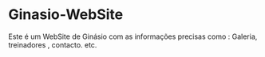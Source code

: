 # Ginasio-WebSite
Este é um WebSite de Ginásio com as informações precisas como : Galeria, treinadores , contacto. etc.
